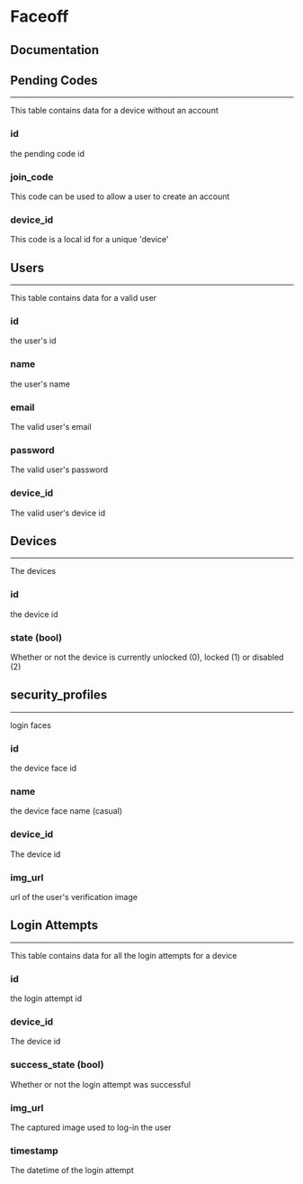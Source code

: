 # Faceoff

## Documentation

## Pending Codes
---
This table contains data for a device without an account

### id
the pending code id

### join_code
This code can be used to allow a user to create an account

### device_id
This code is a local id for a unique 'device'

## Users
---
This table contains data for a valid user

### id
the user's id

### name
the user's name

### email
The valid user's email

### password
The valid user's password

### device_id
The valid user's device id

## Devices
---
The devices

### id
the device id

### state (bool)
Whether or not the device is currently unlocked (0), locked (1) or disabled (2)

## security_profiles
---
login faces 

### id
the device face id

### name
the device face name (casual)

### device_id
The device id

### img_url
url of the user's verification image

## Login Attempts
---
This table contains data for all the login attempts for a device

### id
the login attempt id

### device_id
The device id

### success_state (bool)
Whether or not the login attempt was successful

### img_url
The captured image used to log-in the user

### timestamp
The datetime of the login attempt


